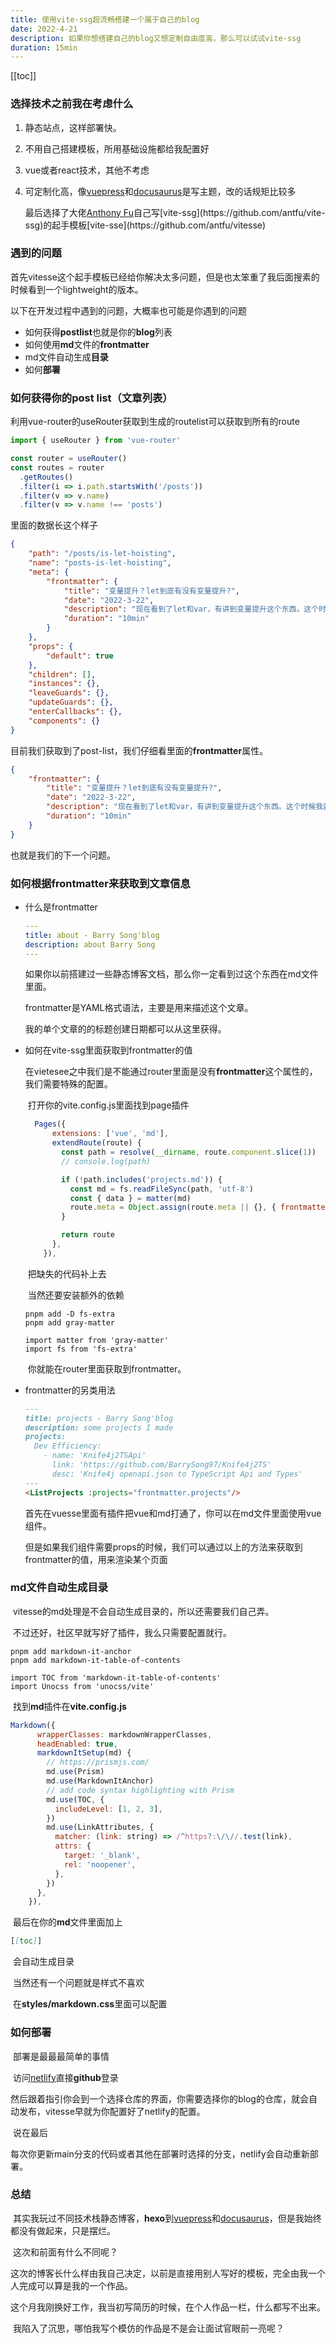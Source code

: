 ```yaml
---
title: 使用vite-ssg超流畅搭建一个属于自己的blog
date: 2022-4-21
description: 如果你想搭建自己的blog又想定制自由度高，那么可以试试vite-ssg
duration: 15min
---
```


[[toc]]

### 选择技术之前我在考虑什么

1. 静态站点，这样部署快。

2. 不用自己搭建模板，所用基础设施都给我配置好

3. vue或者react技术，其他不考虑

4. 可定制化高，像[vuepress](https://vuepress.vuejs.org/)和[docusaurus](https://docusaurus.io/)是写主题，改的话规矩比较多

   最后选择了大佬[Anthony Fu]([https://antfu.me](https://antfu.me/))自己写[vite-ssg](https://github.com/antfu/vite-ssg)的起手模板[vite-sse](https://github.com/antfu/vitesse)

### 遇到的问题

首先vitesse这个起手模板已经给你解决太多问题，但是也太笨重了我后面搜素的时候看到一个lightweight的版本。

以下在开发过程中遇到的问题，大概率也可能是你遇到的问题

- 如何获得**postlist**也就是你的**blog**列表
- 如何使用**md**文件的**frontmatter**
- md文件自动生成**目录**
- 如何**部署**

### 如何获得你的post list（文章列表）

利用vue-router的useRouter获取到生成的routelist可以获取到所有的route

```typescript
import { useRouter } from 'vue-router'

const router = useRouter()
const routes = router
  .getRoutes()
  .filter(i => i.path.startsWith('/posts'))
  .filter(v => v.name)
  .filter(v => v.name !== 'posts')

```

里面的数据长这个样子

```json
{
    "path": "/posts/is-let-hoisting",
    "name": "posts-is-let-hoisting",
    "meta": {
        "frontmatter": {
            "title": "变量提升？let到底有没有变量提升?",
            "date": "2022-3-22",
            "description": "现在看到了let和var，有讲到变量提升这个东西。这个时候我就有疑问，let变量提升吗？",
            "duration": "10min"
        }
    },
    "props": {
        "default": true
    },
    "children": [],
    "instances": {},
    "leaveGuards": {},
    "updateGuards": {},
    "enterCallbacks": {},
    "components": {}
}
```

目前我们获取到了post-list，我们仔细看里面的**frontmatter**属性。

```json
{
    "frontmatter": {
        "title": "变量提升？let到底有没有变量提升?",
        "date": "2022-3-22",
        "description": "现在看到了let和var，有讲到变量提升这个东西。这个时候我就有疑问，let变量提升吗？",
        "duration": "10min"
    }
}
```

也就是我们的下一个问题。

### 如何根据frontmatter来获取到文章信息

- 什么是frontmatter

  ```yaml
  ---
  title: about - Barry Song'blog
  description: about Barry Song
  ---
  ```

  如果你以前搭建过一些静态博客文档，那么你一定看到过这个东西在md文件里面。

  frontmatter是YAML格式语法，主要是用来描述这个文章。

  我的单个文章的的标题创建日期都可以从这里获得。

- 如何在vite-ssg里面获取到frontmatter的值

  ​	在vietesee之中我们是不能通过router里面是没有**frontmatter**这个属性的，我们需要特殊的配置。

  ​	打开你的vite.config.js里面找到page插件

  ```javascript
    Pages({
        extensions: ['vue', 'md'],
        extendRoute(route) {
          const path = resolve(__dirname, route.component.slice(1))
          // console.log(path)
  
          if (!path.includes('projects.md')) {
            const md = fs.readFileSync(path, 'utf-8')
            const { data } = matter(md)
            route.meta = Object.assign(route.meta || {}, { frontmatter: data })
          }
  
          return route
        },
      }),
  ```

  ​	把缺失的代码补上去

  ​	当然还要安装额外的依赖

  ```shell
  pnpm add -D fs-extra
  pnpm add gray-matter
  
  import matter from 'gray-matter'
  import fs from 'fs-extra'
  ```

  ​	你就能在router里面获取到frontmatter。

- frontmatter的另类用法

  ```markdown
  ---
  title: projects - Barry Song'blog
  description: some projects I made
  projects:
    Dev Efficiency:
      - name: 'Knife4j2TSApi'
        link: 'https://github.com/BarrySong97/Knife4j2TS'
        desc: 'Knife4j openapi.json to TypeScript Api and Types'
  ---
  <ListProjects :projects="frontmatter.projects"/>
  ```

  首先在vuesse里面有插件把vue和md打通了，你可以在md文件里面使用vue组件。

  但是如果我们组件需要props的时候，我们可以通过以上的方法来获取到frontmatter的值，用来渲染某个页面

### md文件自动生成目录

​	vitesse的md处理是不会自动生成目录的，所以还需要我们自己弄。

​	不过还好，社区早就写好了插件，我么只需要配置就行。

```shell
pnpm add markdown-it-anchor
pnpm add markdown-it-table-of-contents

import TOC from 'markdown-it-table-of-contents'
import Unocss from 'unocss/vite'
```

​	找到**md**插件在**vite.config.js**

```javascript
Markdown({
      wrapperClasses: markdownWrapperClasses,
      headEnabled: true,
      markdownItSetup(md) {
        // https://prismjs.com/
        md.use(Prism)
        md.use(MarkdownItAnchor)
        // add code syntax highlighting with Prism
        md.use(TOC, {
          includeLevel: [1, 2, 3],
        })
        md.use(LinkAttributes, {
          matcher: (link: string) => /^https?:\/\//.test(link),
          attrs: {
            target: '_blank',
            rel: 'noopener',
          },
        })
      },
    }),
```

​	最后在你的**md**文件里面加上

```markdown
[[toc]]
```

​	会自动生成目录

​	当然还有一个问题就是样式不喜欢

​	在**styles/markdown.css**里面可以配置

### 如何部署

​	部署是最最最简单的事情

​	访问[netlify](https://www.netlify.com/)直接**github**登录

​	然后跟着指引你会到一个选择仓库的界面，你需要选择你的blog的仓库，就会自动发布，vitesse早就为你配置好了netlify的配置。

​	说在最后

​	每次你更新main分支的代码或者其他在部署时选择的分支，netlify会自动重新部署。

### 总结

​	其实我玩过不同技术栈静态博客，**hexo**到[vuepress](https://vuepress.vuejs.org/)和[docusaurus](https://docusaurus.io/)，但是我始终都没有做起来，只是摆烂。

​	这次和前面有什么不同呢？

​	这次的博客长什么样由我自己决定，以前是直接用别人写好的模板，完全由我一个人完成可以算是我的一个作品。

​	这个月我刚换好工作，我当初写简历的时候，在个人作品一栏，什么都写不出来。

​	我陷入了沉思，哪怕我写个模仿的作品是不是会让面试官眼前一亮呢？

